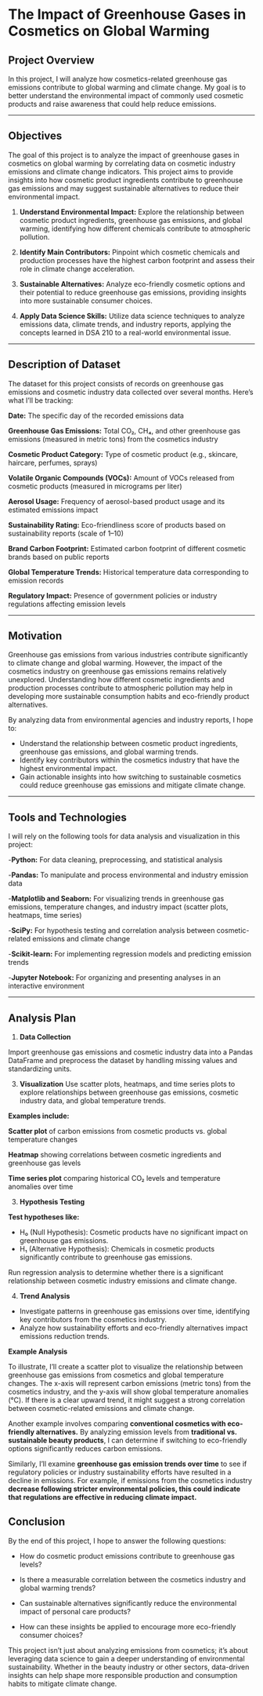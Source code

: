 # The Impact of Greenhouse Gases in Cosmetics on Global Warming

## Project Overview
In this project, I will analyze how cosmetics-related greenhouse gas emissions contribute to global warming and climate change. My goal is to better understand the environmental impact of commonly used cosmetic products and raise awareness that could help reduce emissions.

---

## Objectives
The goal of this project is to analyze the impact of greenhouse gases in cosmetics on global warming by correlating data on cosmetic industry emissions and climate change indicators. This project aims to provide insights into how cosmetic product ingredients contribute to greenhouse gas emissions and may suggest sustainable alternatives to reduce their environmental impact.

1. **Understand Environmental Impact:**
Explore the relationship between cosmetic product ingredients, greenhouse gas emissions, and global warming, identifying how different chemicals contribute to atmospheric pollution.

2. **Identify Main Contributors:**
Pinpoint which cosmetic chemicals and production processes have the highest carbon footprint and assess their role in climate change acceleration.

3. **Sustainable Alternatives:**
Analyze eco-friendly cosmetic options and their potential to reduce greenhouse gas emissions, providing insights into more sustainable consumer choices.

4. **Apply Data Science Skills:**
Utilize data science techniques to analyze emissions data, climate trends, and industry reports, applying the concepts learned in DSA 210 to a real-world environmental issue.

---

## **Description of Dataset**

The dataset for this project consists of records on greenhouse gas emissions and cosmetic industry data collected over several months. Here’s what I’ll be tracking:

**Date:** The specific day of the recorded emissions data

**Greenhouse Gas Emissions:** 
Total CO₂, CH₄, and other greenhouse gas emissions (measured in metric tons) from the cosmetics industry

**Cosmetic Product Category:** 
Type of cosmetic product (e.g., skincare, haircare, perfumes, sprays)

**Volatile Organic Compounds (VOCs):** 
Amount of VOCs released from cosmetic products (measured in micrograms per liter)

**Aerosol Usage:** 
Frequency of aerosol-based product usage and its estimated emissions impact

**Sustainability Rating:** 
Eco-friendliness score of products based on sustainability reports (scale of 1–10)

**Brand Carbon Footprint:** 
Estimated carbon footprint of different cosmetic brands based on public reports

**Global Temperature Trends:** 
Historical temperature data corresponding to emission records

**Regulatory Impact:** 
Presence of government policies or industry regulations affecting emission levels

---

## **Motivation**

Greenhouse gas emissions from various industries contribute significantly to climate change and global warming. However, the impact of the cosmetics industry on greenhouse gas emissions remains relatively unexplored. Understanding how different cosmetic ingredients and production processes contribute to atmospheric pollution may help in developing more sustainable consumption habits and eco-friendly product alternatives.

By analyzing data from environmental agencies and industry reports, I hope to:
- Understand the relationship between cosmetic product ingredients, greenhouse gas emissions, and global warming trends.
- Identify key contributors within the cosmetics industry that have the highest environmental impact.
- Gain actionable insights into how switching to sustainable cosmetics could reduce greenhouse gas emissions and mitigate climate change.

---

## Tools and Technologies

I will rely on the following tools for data analysis and visualization in this project:


-**Python:** For data cleaning, preprocessing, and statistical analysis

-**Pandas:** To manipulate and process environmental and industry emission data

-**Matplotlib and Seaborn:** For visualizing trends in greenhouse gas emissions, temperature changes, and industry impact (scatter plots, heatmaps, time series)

-**SciPy:** For hypothesis testing and correlation analysis between cosmetic-related emissions and climate change

-**Scikit-learn:** For implementing regression models and predicting emission trends

-**Jupyter Notebook:** For organizing and presenting analyses in an interactive environment

---

## Analysis Plan

1. **Data Collection**

Import greenhouse gas emissions and cosmetic industry data into a Pandas DataFrame and preprocess the dataset by handling missing values and standardizing units.

3. **Visualization**
Use scatter plots, heatmaps, and time series plots to explore relationships between greenhouse gas emissions, cosmetic industry data, and global temperature trends.

**Examples include:**

**Scatter plot** of carbon emissions from cosmetic products vs. global temperature changes

**Heatmap** showing correlations between cosmetic ingredients and greenhouse gas levels

**Time series plot** comparing historical CO₂ levels and temperature anomalies over time


3. **Hypothesis Testing**

**Test hypotheses like:**
- H₀ (Null Hypothesis): Cosmetic products have no significant impact on greenhouse gas emissions.
- H₁ (Alternative Hypothesis): Chemicals in cosmetic products significantly contribute to greenhouse gas emissions.

Run regression analysis to determine whether there is a significant relationship between cosmetic industry emissions and climate change.


4. **Trend Analysis**

- Investigate patterns in greenhouse gas emissions over time, identifying key contributors from the cosmetics industry.
- Analyze how sustainability efforts and eco-friendly alternatives impact emissions reduction trends.


**Example Analysis**

To illustrate, I’ll create a scatter plot to visualize the relationship between greenhouse gas emissions from cosmetics and global temperature changes. The x-axis will represent carbon emissions (metric tons) from the cosmetics industry, and the y-axis will show global temperature anomalies (°C). If there is a clear upward trend, it might suggest a strong correlation between cosmetic-related emissions and climate change.

Another example involves comparing **conventional cosmetics with eco-friendly alternatives.** By analyzing emission levels from **traditional vs. sustainable beauty products**, I can determine if switching to eco-friendly options significantly reduces carbon emissions.

Similarly, I’ll examine **greenhouse gas emission trends over time** to see if regulatory policies or industry sustainability efforts have resulted in a decline in emissions. For example, if emissions from the cosmetics industry **decrease following stricter environmental policies, this could indicate that regulations are effective in reducing climate impact.**


## **Conclusion**

By the end of this project, I hope to answer the following questions:

- How do cosmetic product emissions contribute to greenhouse gas levels?

- Is there a measurable correlation between the cosmetics industry and global warming trends?

- Can sustainable alternatives significantly reduce the environmental impact of personal care products?
  
- How can these insights be applied to encourage more eco-friendly consumer choices?


  
This project isn’t just about analyzing emissions from cosmetics; it’s about leveraging data science to gain a deeper understanding of environmental sustainability. Whether in the beauty industry or other sectors, data-driven insights can help shape more responsible production and consumption habits to mitigate climate change.



